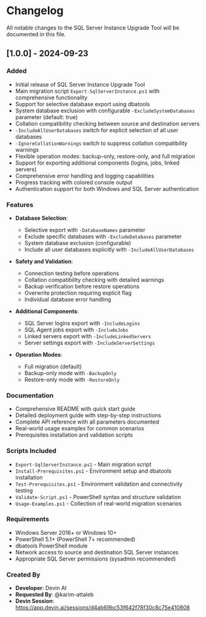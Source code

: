 # Changelog

All notable changes to the SQL Server Instance Upgrade Tool will be documented in this file.

## [1.0.0] - 2024-09-23

### Added
- Initial release of SQL Server Instance Upgrade Tool
- Main migration script `Export-SqlServerInstance.ps1` with comprehensive functionality
- Support for selective database export using dbatools
- System database exclusion with configurable `-ExcludeSystemDatabases` parameter (default: true)
- Collation compatibility checking between source and destination servers
- `-IncludeAllUserDatabases` switch for explicit selection of all user databases
- `-IgnoreCollationWarnings` switch to suppress collation compatibility warnings
- Flexible operation modes: backup-only, restore-only, and full migration
- Support for exporting additional components (logins, jobs, linked servers)
- Comprehensive error handling and logging capabilities
- Progress tracking with colored console output
- Authentication support for both Windows and SQL Server authentication

### Features
- **Database Selection**:
  - Selective export with `-DatabaseNames` parameter
  - Exclude specific databases with `-ExcludeDatabases` parameter
  - System database exclusion (configurable)
  - Include all user databases explicitly with `-IncludeAllUserDatabases`

- **Safety and Validation**:
  - Connection testing before operations
  - Collation compatibility checking with detailed warnings
  - Backup verification before restore operations
  - Overwrite protection requiring explicit flag
  - Individual database error handling

- **Additional Components**:
  - SQL Server logins export with `-IncludeLogins`
  - SQL Agent jobs export with `-IncludeJobs`
  - Linked servers export with `-IncludeLinkedServers`
  - Server settings export with `-IncludeServerSettings`

- **Operation Modes**:
  - Full migration (default)
  - Backup-only mode with `-BackupOnly`
  - Restore-only mode with `-RestoreOnly`

### Documentation
- Comprehensive README with quick start guide
- Detailed deployment guide with step-by-step instructions
- Complete API reference with all parameters documented
- Real-world usage examples for common scenarios
- Prerequisites installation and validation scripts

### Scripts Included
- `Export-SqlServerInstance.ps1` - Main migration script
- `Install-Prerequisites.ps1` - Environment setup and dbatools installation
- `Test-Prerequisites.ps1` - Environment validation and connectivity testing
- `Validate-Script.ps1` - PowerShell syntax and structure validation
- `Usage-Examples.ps1` - Collection of real-world migration scenarios

### Requirements
- Windows Server 2016+ or Windows 10+
- PowerShell 5.1+ (PowerShell 7+ recommended)
- dbatools PowerShell module
- Network access to source and destination SQL Server instances
- Appropriate SQL Server permissions (sysadmin recommended)

### Created By
- **Developer**: Devin AI
- **Requested By**: @karim-attaleb
- **Devin Session**: https://app.devin.ai/sessions/d4ab69bc53f642f78f30c8c75e410808
